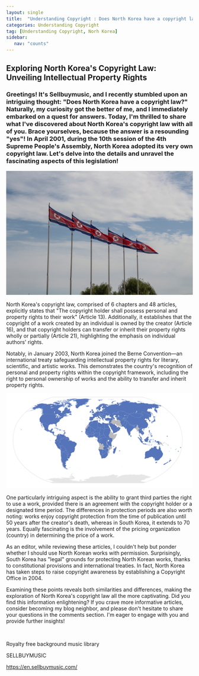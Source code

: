 ```yaml
---
layout: single
title:  "Understanding Copyright : Does North Korea have a copyright law?"
categories: Understanding Copyright
tag: [Understanding Copyright, Norh Korea]
sidebar:
   nav: "counts"
---
```

<h2>Exploring North Korea&#39;s Copyright Law: Unveiling Intellectual Property Rights</h2>
<h3>Greetings! It&#39;s Sellbuymusic, and I recently stumbled upon an intriguing thought: &quot;Does North Korea have a copyright law?&quot; Naturally, my curiosity got the better of me, and I immediately embarked on a quest for answers. Today, I&#39;m thrilled to share what I&#39;ve discovered about North Korea&#39;s copyright law with all of you. Brace yourselves, because the answer is a resounding &quot;yes&quot;! In April 2001, during the 10th session of the 4th Supreme People&#39;s Assembly, North Korea adopted its very own copyright law. Let&#39;s delve into the details and unravel the fascinating aspects of this legislation!</h3>
<p><img src="/images/2023-06-07-NorthKorea/Copyright%20of%20North%20Korea%20-%20flag.jpg" alt="[image1] Copyright of North Korea - flag "></p>
<p>North Korea&#39;s copyright law, comprised of 6 chapters and 48 articles, explicitly states that &quot;The copyright holder shall possess personal and property rights to their work&quot; (Article 13). Additionally, it establishes that the copyright of a work created by an individual is owned by the creator (Article 16), and that copyright holders can transfer or inherit their property rights wholly or partially (Article 21), highlighting the emphasis on individual authors&#39; rights.</p>
<p>Notably, in January 2003, North Korea joined the Berne Convention—an international treaty safeguarding intellectual property rights for literary, scientific, and artistic works. This demonstrates the country&#39;s recognition of personal and property rights within the copyright framework, including the right to personal ownership of works and the ability to transfer and inherit property rights.</p>
<p><img src="/images/2023-06-07-NorthKorea/Copyright%20-%20Berne%20Convention%20Map.png" alt="[image2] Copyright - Berne Convention Map"></p>
<p>One particularly intriguing aspect is the ability to grant third parties the right to use a work, provided there is an agreement with the copyright holder or a designated time period. The differences in protection periods are also worth noting: works enjoy copyright protection from the time of publication until 50 years after the creator&#39;s death, whereas in South Korea, it extends to 70 years. Equally fascinating is the involvement of the pricing organization (country) in determining the price of a work.</p>
<p>As an editor, while reviewing these articles, I couldn&#39;t help but ponder whether I should use North Korean works with permission. Surprisingly, South Korea has &quot;legal&quot; grounds for protecting North Korean works, thanks to constitutional provisions and international treaties. In fact, North Korea has taken steps to raise copyright awareness by establishing a Copyright Office in 2004.</p>
<p>Examining these points reveals both similarities and differences, making the exploration of North Korea&#39;s copyright law all the more captivating. Did you find this information enlightening? If you crave more informative articles, consider becoming my blog neighbor, and please don&#39;t hesitate to share your questions in the comments section. I&#39;m eager to engage with you and provide further insights!</p>
<p>&nbsp;</p>
<p>Royalty free background music library</p>
<p>SELLBUYMUSIC</p>
<p><a href='https://en.sellbuymusic.com/' target='_blank' class='url'>https://en.sellbuymusic.com/</a></p>
